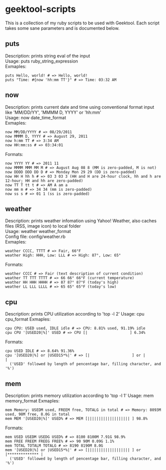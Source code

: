 geektool-scripts
================

This is a collection of my ruby scripts to be used with Geektool. Each script takes some sane parameters and is documented below.

puts
----

Description: prints string eval of the input  
Usage: puts ruby_string_expression  
Exmaples:  

    puts Hello, world! # => Hello, world!
    puts "Time: #{now 'hh:mm TT'}" # => Time: 03:32 AM

now
---

Description: prints current date and time using conventional format input like 'MM/DD/YY', 'MMMM D, YYYY' or 'hh:mm'  
Usage: now date_time_format  
Exmaples:  

    now MM/DD/YYYY # => 08/29/2011
    now MMMM D, YYYY # => August 29, 2011
    now h:mm TT # => 3:34 AM
    now HH:mm:ss # => 03:34:01
    
Formats:  

    now YYYY YY # => 2011 11
    now MMMM MMM MM M # => August Aug 08 8 (MM is zero-padded, M is not)
    now DDDD DDD DD D # => Monday Mon 29 29 (DD is zero-padded)
    now HH H hh h # => 03 3 03 3 (HH and H are 24-hour clock, hh and h are 12-hour; HH and hh are zero-padded)
    now TT T tt t # => AM A am a
    now mm m # => 34 34 (mm is zero-padded)
    now ss s # => 01 1 (ss is zero-padded)

weather
-------

Description: prints weather infomation using Yahoo! Weather, also caches files (RSS, image icon) to local folder  
Usage: weather weather_format  
Config file: config/weather.rb  
Exmaples:  

    weather CCCC, TTTT # => Fair, 66°F
    weather High: HHH, Low: LLL # => High: 87°, Low: 65°

Formats:  

    weather CCCC # => Fair (text description of current condition)
    weather TT TTT TTTT # => 66 66° 66°F (current temperature)
    weather HH HHH HHHH # => 87 87° 87°F (today's high)
    weather LL LLL LLLL # => 65 65° 65°F (today's low)

cpu
---

Description: prints CPU utilization according to 'top -l 2'
Usage: cpu cpu_format
Exmaples:

    cpu CPU: USED used, IDLE idle # => CPU: 8.81% used, 91.19% idle
    cpu CPU '[USED20|%]' USED # => CPU [|                   ] 6.34%

Formats:

    cpu USED IDLE # => 8.64% 91.36%
    cpu '[USED20|%] or |USED15*%|' # => [|                   ] or |               |
      ('USED' followed by length of pencentage bar, filling character, and '%')

mem
---

Description: prints memory utilization according to 'top -l 1'
Usage: mem memory_format
Exmaples:

    mem Memory: USEDM used, FREEM free, TOTALG in total # => Memory: 8093M used, 98M free, 8.0G in total
    mem MEM '[USED20|%]' USED% # => MEM [||||||||||||||||||| ] 98.8%

Formats:

    mem USED USEDM USEDG USED% # => 8100 8100M 7.91G 98.9%
    mem FREE FREEM FREEG FREE% # => 90 90M 0.09G 1.1%
    mem TOTAL TOTALM TOTALG # => 8190 8190M 8.0G 
    mem '[USED20|%] or |USED15*%|' # => [||||||||||||||||||| ] or |************** |
      ('USED' followed by length of pencentage bar, filling character, and '%')

